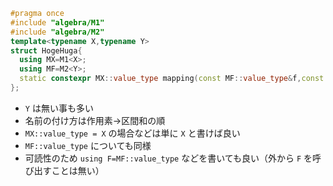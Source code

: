 ```cpp
#pragma once
#include "algebra/M1"
#include "algebra/M2"
template<typename X,typename Y>
struct HogeHuga{
  using MX=M1<X>;
  using MF=M2<Y>;
  static constexpr MX::value_type mapping(const MF::value_type&f,const MX::value_type&x)
};
```

* ```Y``` は無い事も多い
* 名前の付け方は作用素→区間和の順
* ```MX::value_type = X``` の場合などは単に ```X``` と書けば良い
* ```MF::value_type``` についても同様
* 可読性のため ```using F=MF::value_type``` などを書いても良い（外から ```F``` を呼び出すことは無い）

